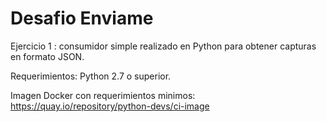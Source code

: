 # Desafio Enviame
Ejercicio 1 : consumidor simple realizado en Python para obtener capturas en formato JSON.

Requerimientos: Python 2.7 o superior.

Imagen Docker con requerimientos minimos: https://quay.io/repository/python-devs/ci-image
